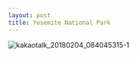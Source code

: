 ```yaml
---
layout: post
title: Yosemite National Park
---
```


![kakaotalk_20180204_084045315-1](https://user-images.githubusercontent.com/26464535/35774541-e379ccbe-09b5-11e8-8738-efa9b822303c.jpg)


